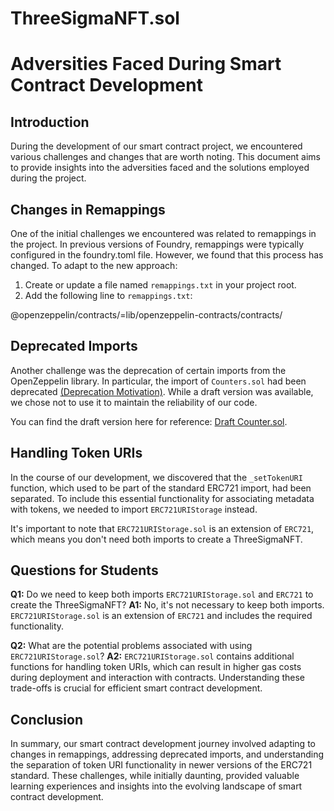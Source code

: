 # ThreeSigmaNFT.sol
# Adversities Faced During Smart Contract Development

## Introduction
During the development of our smart contract project, we encountered various challenges and changes that are worth noting. This document aims to provide insights into the adversities faced and the solutions employed during the project.

## Changes in Remappings
One of the initial challenges we encountered was related to remappings in the project. In previous versions of Foundry, remappings were typically configured in the foundry.toml file. However, we found that this process has changed. To adapt to the new approach:

1. Create or update a file named `remappings.txt` in your project root.
2. Add the following line to `remappings.txt`:

@openzeppelin/contracts/=lib/openzeppelin-contracts/contracts/


## Deprecated Imports
Another challenge was the deprecation of certain imports from the OpenZeppelin library. In particular, the import of `Counters.sol` had been deprecated [(Deprecation Motivation)](https://github.com/OpenZeppelin/openzeppelin-contracts/issues/4233). While a draft version was available, we chose not to use it to maintain the reliability of our code.

You can find the draft version here for reference: [Draft Counter.sol](https://github.com/utgarda/openzeppelin-solidity/blob/master/contracts/drafts/Counter.sol).

## Handling Token URIs
In the course of our development, we discovered that the `_setTokenURI` function, which used to be part of the standard ERC721 import, had been separated. To include this essential functionality for associating metadata with tokens, we needed to import `ERC721URIStorage` instead.

It's important to note that `ERC721URIStorage.sol` is an extension of `ERC721`, which means you don't need both imports to create a ThreeSigmaNFT.

## Questions for Students

**Q1:** Do we need to keep both imports `ERC721URIStorage.sol` and `ERC721` to create the ThreeSigmaNFT?
**A1:** No, it's not necessary to keep both imports. `ERC721URIStorage.sol` is an extension of `ERC721` and includes the required functionality.

**Q2:** What are the potential problems associated with using `ERC721URIStorage.sol`?
**A2:** `ERC721URIStorage.sol` contains additional functions for handling token URIs, which can result in higher gas costs during deployment and interaction with contracts. Understanding these trade-offs is crucial for efficient smart contract development.

## Conclusion
In summary, our smart contract development journey involved adapting to changes in remappings, addressing deprecated imports, and understanding the separation of token URI functionality in newer versions of the ERC721 standard. These challenges, while initially daunting, provided valuable learning experiences and insights into the evolving landscape of smart contract development.

